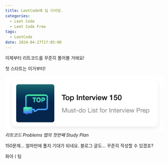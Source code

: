 ```yaml
---
title: LeetCode에 딥 다이빙.
categories:
  - Leet Code
  - Leet Code Free
tags:
  - LeetCode
date: 2024-04-27T17:05:00
---
```


이제부터 리트코드를 꾸준히 풀어볼 거에요!

첫 스타트는 이거부터!

![image](/assets/img/2024-04-27-leetcode-start/Pasted-image-20240427202703.png)
_리트코드 Problems 탭의 첫번째 Study Plan_

150문제... 얼마만에 풀지 기대가 되네요.
블로그 글도... 꾸준히 작성할 수 있겠죠?

화아ㅣ팅